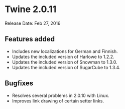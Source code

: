# Twine 2.0.11

Release Date: Feb 27, 2016

## Features added

- Includes new localizations for German and Finnish.
- Updates the included version of Harlowe to 1.2.2.
- Updates the included version of Snowman to 1.3.0.
- Updates the included version of SugarCube to 1.3.4.

## Bugfixes

- Resolves several problems in 2.0.10 with Linux.
- Improves link drawing of certain setter links.
